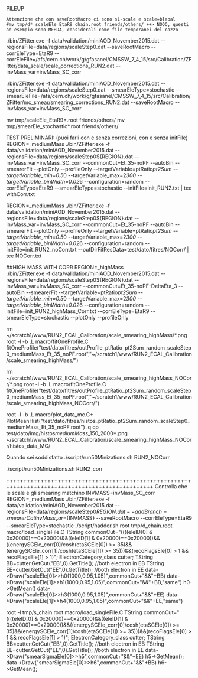 PILEUP

```
Attenzione che con saveRootMacro ci sono s1-scale e scale=blabal
#mv tmp/d*_scaleEle_EtaR9_chain.root friends/others/ ++> NOOO, questi ad esempio sono MERDA, considerali come file temporanei del cazzo
```

./bin/ZFitter.exe -f data/validation/miniAOD_November2015.dat --regionsFile=data/regions/scaleStep0.dat --saveRootMacro --corrEleType=EtaR9 --corrEleFile=/afs/cern.ch/work/g/gfasanel/CMSSW_7_4_15/src/Calibration/ZFitter/data_scale/scale_corrections_RUN2.dat --invMass_var=invMass_SC_corr

./bin/ZFitter.exe -f data/validation/miniAOD_November2015.dat --regionsFile=data/regions/scaleStep0.dat --smearEleType=stochastic --smearEleFile=/afs/cern.ch/work/g/gfasanel/CMSSW_7_4_15/src/Calibration/ZFitter/mc_smear/smearing_corrections_RUN2.dat --saveRootMacro --invMass_var=invMass_SC_corr

mv tmp/scaleEle_EtaR9*.root friends/others/
mv tmp/smearEle_stochastic*.root friends/others/


TEST PRELIMINARI: (puoi farli con e senza correzioni, con e senza initFile)
REGION=_mediumMass
./bin/ZFitter.exe -f data/validation/miniAOD_November2015.dat --regionsFile=data/regions/scaleStep0${REGION}.dat --invMass_var=invMass_SC_corr --commonCut=Et_35-noPF --autoBin --smearerFit --plotOnly --profileOnly --targetVariable=ptRatio*pt2Sum --targetVariable_min=0.5*0 --targetVariable_max=2*300 --targetVariable_binWidth=0.02*6 --configuration=random --corrEleType=EtaR9 --smearEleType=stochastic --initFile=init_RUN2.txt | tee withCorr.txt

REGION=_mediumMass
./bin/ZFitter.exe -f data/validation/miniAOD_November2015.dat --regionsFile=data/regions/scaleStep0${REGION}.dat --invMass_var=invMass_SC_corr --commonCut=Et_35-noPF --autoBin --smearerFit --plotOnly --profileOnly --targetVariable=ptRatio*pt2Sum --targetVariable_min=0.5*0 --targetVariable_max=2*300 --targetVariable_binWidth=0.02*6 --configuration=random --initFile=init_RUN2_noCorr.txt --outDirFitResData=test/dato/fitres/NOCorr/ | tee NOCorr.txt

##HIGH MASS WITH CORR
REGION=_highMass   
./bin/ZFitter.exe -f data/validation/miniAOD_November2015.dat --regionsFile=data/regions/scaleStep0${REGION}.dat --invMass_var=invMass_SC_corr --commonCut=Et_35-noPF-DeltaEta_3 --autoBin --smearerFit --targetVariable=ptRatio*pt2Sum --targetVariable_min=0.5*0 --targetVariable_max=2*300 --targetVariable_binWidth=0.02*6 --configuration=random --initFile=init_RUN2_highMass_Corr.txt --corrEleType=EtaR9 --smearEleType=stochastic --plotOnly --profileOnly


rm ~/scratch1/www/RUN2_ECAL_Calibration/scale_smearing_highMass/*.png
root -l -b
.L macro/fitOneProfile.C
fitOneProfile("test/dato/fitres/outProfile_ptRatio_pt2Sum_random_scaleStep0_mediumMass_Et_35_noPF.root","~/scratch1/www/RUN2_ECAL_Calibration/scale_smearing_highMass/")

rm ~/scratch1/www/RUN2_ECAL_Calibration/scale_smearing_highMass_NOCorr/*.png
root -l -b
.L macro/fitOneProfile.C
fitOneProfile("test/dato/fitres/outProfile_ptRatio_pt2Sum_random_scaleStep0_mediumMass_Et_35_noPF.root","~/scratch1/www/RUN2_ECAL_Calibration/scale_smearing_highMass_NOCorr/")


root -l -b 
.L macro/plot_data_mc.C+ 
PlotMeanHist("test/dato/fitres/histos_ptRatio_pt2Sum_random_scaleStep0_mediumMass_Et_35_noPF.root")
.q
cp test/dato/img/histos*mediumMass*_150_2000*.png ~/scratch1/www/RUN2_ECAL_Calibration/scale_smearing_highMass_NOCorr/histos_data_MC/

Quando sei soddisfatto
./script/run50Minizations.sh RUN2_NOCorr

./script/run50Minizations.sh RUN2_corr

+++++++++++++++++++++++++++++++++++++++++++++++++++++++++++++++++++++++++++++++++++++++++++++++++
Controlla che le scale e gli smearing matchino
INVMASS=invMass_SC_corr
REGION=_mediumMass
./bin/ZFitter.exe -f data/validation/miniAOD_November2015.dat --regionsFile=data/regions/scaleStep0${REGION}.dat --addBranch=smearerCat invMass_var=${INVMASS} --saveRootMacro --corrEleType=EtaR9 --smearEleType=stochastic
./script/hadder.sh
root tmp/d_chain.root macro/load_singleFile.C
TString commonCut="((((eleID[0] & 0x20000)==0x20000)&&((eleID[1] & 0x20000)==0x20000))&&((energySCEle_corr[0]/cosh(etaSCEle[0]) >= 35)&&(energySCEle_corr[1]/cosh(etaSCEle[1]) >= 35)))&&(recoFlagsEle[0] > 1 && recoFlagsEle[1] > 1)";
ElectronCategory_class cutter;
TString BB=cutter.GetCut("EB",0).GetTitle(); //both electron in EB
TString EE=cutter.GetCut("EE",0).GetTitle(); //both electron in EE
data->Draw("scaleEle[0]>>h0(1000,0.95,1.05)",commonCut+"&&"+BB)
data->Draw("scaleEle[1]>>h1(1000,0.95,1.05)",commonCut+"&&"+BB,"same")
h0->GetMean()
data->Draw("scaleEle[0]>>h3(1000,0.95,1.05)",commonCut+"&&"+EE)
data->Draw("scaleEle[1]>>h4(1000,0.95,1.05)",commonCut+"&&"+EE,"same")

root -l tmp/s_chain.root macro/load_singleFile.C
TString commonCut="((((eleID[0] & 0x20000)==0x20000)&&((eleID[1] & 0x20000)==0x20000))&&((energySCEle_corr[0]/cosh(etaSCEle[0]) >= 35)&&(energySCEle_corr[1]/cosh(etaSCEle[1]) >= 35)))&&(recoFlagsEle[0] > 1 && recoFlagsEle[1] > 1)";
ElectronCategory_class cutter;
TString BB=cutter.GetCut("EB",0).GetTitle(); //both electron in EB
TString EE=cutter.GetCut("EE",0).GetTitle(); //both electron in EE
data->Draw("smearSigmaEle[0]>>h5",commonCut+"&&"+EE)
h5->GetMean();
data->Draw("smearSigmaEle[0]>>h6",commonCut+"&&"+BB)
h6->GetMean();
